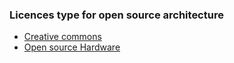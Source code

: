 ### Licences type for open source architecture

* [Creative commons](https://creativecommons.org) 
* [Open source Hardware](http://www.oshwa.org/definition/)
